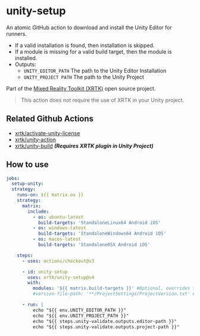 # unity-setup

An atomic GitHub action to download and install the Unity Editor for runners.

* If a valid installation is found, then installation is skipped.
* If a module is missing for a valid build target, then the module is installed.
* Outputs:
  * `UNITY_EDITOR_PATH` The path to the Unity Editor Installation
  * `UNITY_PROJECT PATH` The path to the Unity Project

Part of the [Mixed Reality Toolkit (XRTK)](https://github.com/XRTK) open source project.

> This action does not require the use of XRTK in your Unity project.

## Related Github Actions

* [xrtk/activate-unity-license](https://github.com/XRTK/activate-unity-license)
* [xrtk/unity-action](https://github.com/XRTK/unity-action)
* [xrtk/unity-build](https://github.com/XRTK/unity-build) ***(Requires XRTK plugin in Unity Project)***

## How to use

```yaml
jobs:
  setup-unity:
  strategy:
    runs-on: ${{ matrix.os }}
    strategy:
      matrix:
        include:
          - os: ubuntu-latest
            build-targets: 'StandaloneLinux64 Android iOS'
          - os: windows-latest
            build-targets: 'StandaloneWindows64 Android iOS'
          - os: macos-latest
            build-targets: 'StandaloneOSX Android iOS'

    steps:
      - uses: actions/checkout@v3

      - id: unity-setup
        uses: xrtk/unity-setup@v4
        with:
          modules: '${{ matrix.build-targets }}' #Optional, overrides the default platform specific module installs.
          #version-file-path: '**/ProjectSettings/ProjectVersion.txt' # Optional

      - run: |
          echo "${{ env.UNITY_EDITOR_PATH }}"
          echo "${{ env.UNITY_PROJECT_PATH }}"
          echo "${{ steps.unity-validate.outputs.editor-path }}"
          echo "${{ steps.unity-validate.outputs.project-path }}"
```
